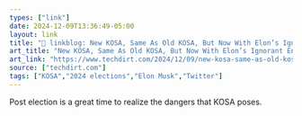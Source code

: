 ```yaml
---
types: ["link"]
date: 2024-12-09T13:36:49-05:00
layout: link
title: "🔗 linkblog: New KOSA, Same As Old KOSA, But Now With Elon’s Ignorant Endorsement'"
art_title: "New KOSA, Same As Old KOSA, But Now With Elon’s Ignorant Endorsement"
art_link: "https://www.techdirt.com/2024/12/09/new-kosa-same-as-old-kosa-but-now-with-elons-ignorant-endorsement/"
source: ["techdirt.com"]
tags: ["KOSA","2024 elections","Elon Musk","Twitter"]
---
```

Post election is a great time to realize the dangers that KOSA poses.
